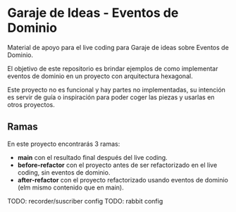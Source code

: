 # Garaje de Ideas - Eventos de Dominio

Material de apoyo para el live coding para Garaje de ideas sobre Eventos de Dominio.

El objetivo de este repositorio es brindar ejemplos de como implementar eventos de dominio en un proyecto con arquitectura hexagonal.

Este proyecto no es funcional y hay partes no implementadas, su intención es servir de guía o inspiración para poder coger las piezas y usarlas en otros proyectos.

## Ramas

En este proyecto encontrarás 3 ramas:

- **main** con el resultado final después del live coding.
- **before-refactor** con el proyecto antes de ser refactorizado en el live coding, sin eventos de dominio.
- **after-refactor** con el proyecto refactorizado usando eventos de dominio (elm mismo contenido que en main).


TODO: recorder/suscriber config
TODO: rabbit config